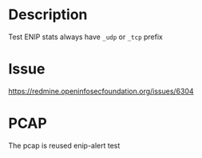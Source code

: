 # Description

Test ENIP stats always have `_udp` or `_tcp` prefix

# Issue

https://redmine.openinfosecfoundation.org/issues/6304

# PCAP

The pcap is reused enip-alert test
